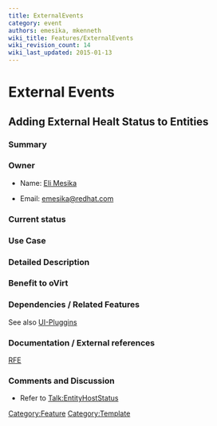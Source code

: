 ```yaml
---
title: ExternalEvents
category: event
authors: emesika, mkenneth
wiki_title: Features/ExternalEvents
wiki_revision_count: 14
wiki_last_updated: 2015-01-13
---
```


# External Events

## Adding External Healt Status to Entities

### Summary

### Owner

*   Name: [ Eli Mesika](User:MyUser)

<!-- -->

*   Email: emesika@redhat.com

### Current status

### Use Case

### Detailed Description

### Benefit to oVirt

### Dependencies / Related Features

See also [UI-Pluggins](http://wiki.ovirt.org/wiki/Features/UIPlugins)

### Documentation / External references

[RFE](https://bugzilla.redhat.com/show_bug.cgi?id=866124)

### Comments and Discussion

*   Refer to <Talk:EntityHostStatus>

<Category:Feature> <Category:Template>
